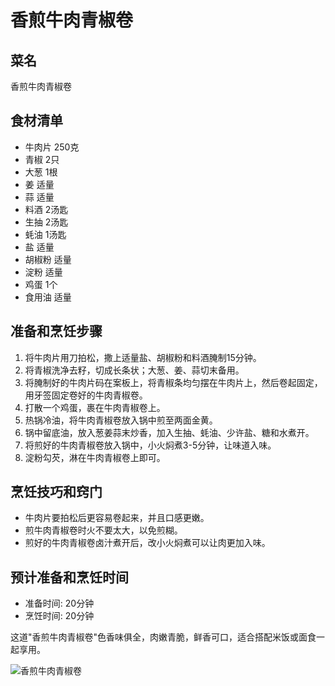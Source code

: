 ﻿---
name: 香煎牛肉青椒卷
created_at: 20250423_205832
tags: [AI生成]
---

# 香煎牛肉青椒卷

## 菜名
香煎牛肉青椒卷

## 食材清单
- 牛肉片 250克
- 青椒 2只
- 大葱 1根
- 姜 适量
- 蒜 适量
- 料酒 2汤匙
- 生抽 2汤匙
- 蚝油 1汤匙
- 盐 适量
- 胡椒粉 适量
- 淀粉 适量
- 鸡蛋 1个
- 食用油 适量

## 准备和烹饪步骤
1. 将牛肉片用刀拍松，撒上适量盐、胡椒粉和料酒腌制15分钟。
2. 将青椒洗净去籽，切成长条状；大葱、姜、蒜切末备用。
3. 将腌制好的牛肉片码在案板上，将青椒条均匀摆在牛肉片上，然后卷起固定，用牙签固定卷好的牛肉青椒卷。
4. 打散一个鸡蛋，裹在牛肉青椒卷上。
5. 热锅冷油，将牛肉青椒卷放入锅中煎至两面金黄。
6. 锅中留底油，放入葱姜蒜末炒香，加入生抽、蚝油、少许盐、糖和水煮开。
7. 将煎好的牛肉青椒卷放入锅中，小火焖煮3-5分钟，让味道入味。
8. 淀粉勾芡，淋在牛肉青椒卷上即可。

## 烹饪技巧和窍门
- 牛肉片要拍松后更容易卷起来，并且口感更嫩。
- 煎牛肉青椒卷时火不要太大，以免煎糊。
- 煎好的牛肉青椒卷卤汁煮开后，改小火焖煮可以让肉更加入味。

## 预计准备和烹饪时间
- 准备时间: 20分钟
- 烹饪时间: 20分钟

这道"香煎牛肉青椒卷"色香味俱全，肉嫩青脆，鲜香可口，适合搭配米饭或面食一起享用。

![香煎牛肉青椒卷](https://source.unsplash.com/random/800x600/?food,香煎牛肉青椒卷)

